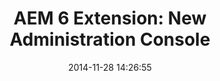 ---
layout: post
title:  "AEM 6 Extension: New Administration Console"
date:   2014-11-28 14:26:55
tags: [AEM, Example]
full_name: adobe-marketing-cloud/aem-admin-extension-new-console
---